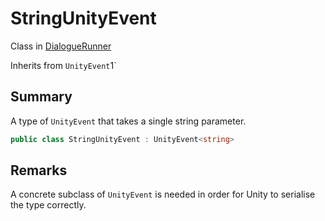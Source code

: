 # StringUnityEvent

Class in [DialogueRunner](/api/csharp/yarn.unity.dialoguerunner.md)

Inherits from `UnityEvent`1`

## Summary


A type of  <code>UnityEvent</code>  that takes a single string
parameter. 


```csharp
public class StringUnityEvent : UnityEvent<string>
```

## Remarks


A concrete subclass of  <code>UnityEvent</code>  is needed in
order for Unity to serialise the type correctly.


